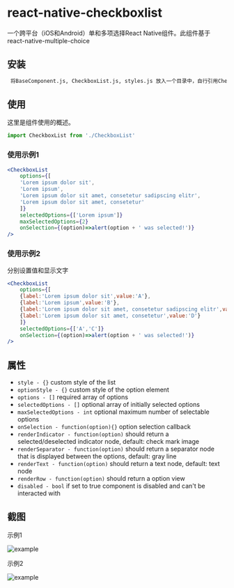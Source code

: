 # react-native-checkboxlist
一个跨平台（iOS和Android）单和多项选择React Native组件。此组件基于react-native-multiple-choice
## 安装

```sh
 将BaseComponent.js, CheckboxList.js, styles.js 放入一个目录中，自行引用CheckboxList.js,进行使用。
```

## 使用

这里是组件使用的概述。
```jsx
import CheckboxList from './CheckboxList'
```
### 使用示例1
```jsx
<CheckboxList
    options={[
    'Lorem ipsum dolor sit',
    'Lorem ipsum',
    'Lorem ipsum dolor sit amet, consetetur sadipscing elitr',
    'Lorem ipsum dolor sit amet, consetetur'
    ]}
    selectedOptions={['Lorem ipsum']}
    maxSelectedOptions={2}
    onSelection={(option)=>alert(option + ' was selected!')}
/>
```
### 使用示例2
分别设置值和显示文字
```jsx
<CheckboxList
    options={[
    {label:'Lorem ipsum dolor sit',value:'A'},
    {label:'Lorem ipsum',value:'B'},
    {label:'Lorem ipsum dolor sit amet, consetetur sadipscing elitr',value:'C'},
    {label:'Lorem ipsum dolor sit amet, consetetur',value:'D'}
    ]}
    selectedOptions={['A','C']}
    onSelection={(option)=>alert(option + ' was selected!')}
/>
```
## 属性

* `style - {}` custom style of the list
* `optionStyle - {}` custom style of the option element
* `options - []` required array of options
* `selectedOptions - []` optional array of initially selected options
* `maxSelectedOptions - int` optional maximum number of selectable options
* `onSelection - function(option){}` option selection callback
* `renderIndicator - function(option)` should return a selected/deselected indicator node, default: check mark image
* `renderSeparator - function(option)` should return a separator node that is displayed between the options, default: gray line
* `renderText - function(option)` should return a text node, default: text node
* `renderRow - function(option)` should return a option view
* `disabled - bool` if set to true component is disabled and can't be interacted with

## 截图
示例1

![example](https://github.com/ribuluo000/react-native-checkboxlist/tree/master/assets/images/screenshot02.png)

示例2

![example](https://github.com/ribuluo000/react-native-checkboxlist/tree/master/assets/images/screenshot01.png)





